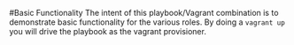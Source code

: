 
#Basic Functionality
The intent of this playbook/Vagrant combination is to demonstrate basic functionality for the various roles. By doing a `vagrant up` you will drive the playbook as the vagrant provisioner. 
